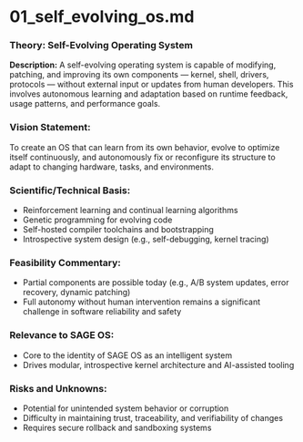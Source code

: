 # 01\_self\_evolving\_os.md

### Theory: Self-Evolving Operating System

**Description:**
A self-evolving operating system is capable of modifying, patching, and improving its own components — kernel, shell, drivers, protocols — without external input or updates from human developers. This involves autonomous learning and adaptation based on runtime feedback, usage patterns, and performance goals.

### Vision Statement:

To create an OS that can learn from its own behavior, evolve to optimize itself continuously, and autonomously fix or reconfigure its structure to adapt to changing hardware, tasks, and environments.

### Scientific/Technical Basis:

* Reinforcement learning and continual learning algorithms
* Genetic programming for evolving code
* Self-hosted compiler toolchains and bootstrapping
* Introspective system design (e.g., self-debugging, kernel tracing)

### Feasibility Commentary:

* Partial components are possible today (e.g., A/B system updates, error recovery, dynamic patching)
* Full autonomy without human intervention remains a significant challenge in software reliability and safety

### Relevance to SAGE OS:

* Core to the identity of SAGE OS as an intelligent system
* Drives modular, introspective kernel architecture and AI-assisted tooling

### Risks and Unknowns:

* Potential for unintended system behavior or corruption
* Difficulty in maintaining trust, traceability, and verifiability of changes
* Requires secure rollback and sandboxing systems
